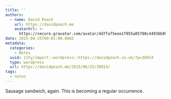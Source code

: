 ```yaml
---
title: ''
authors:
  - name: David Peach
    url: https://davidpeach.me
    avatarUrl: >-
      https://secure.gravatar.com/avatar/4d7faf5eee1f055a85788c44936b8995eaab6dfb004e7854ec747ccb272e91ee?s=96&d=mm&r=g
date: 2015-08-25T09:01:00.000Z
metadata:
  categories:
    - Notes
  uuid: 11ty/import::wordpress::https://davidpeach.co.uk/?p=38914
  type: wordpress
  url: https://davidpeach.me/2015/08/25/38914/
tags:
  - notes
---
```

Sausage sandwich, again. This is becoming a regular occurrence.